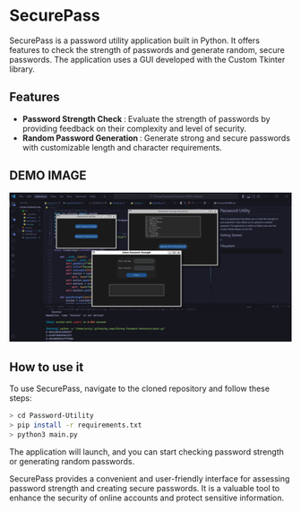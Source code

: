 # SecurePass

SecurePass is a password utility application built in Python. It offers features to check the strength of passwords and generate random, secure passwords. The application uses a GUI developed with the Custom Tkinter library.

## Features

- <b>Password Strength Check </b> : Evaluate the strength of passwords by providing feedback on their complexity and level of security.
- <b>Random Password Generation </b> : Generate strong and secure passwords with customizable length and character requirements.

## DEMO IMAGE

![Demo](/Image/Screenshot_20230130_232432.png)



## How to use it

To use SecurePass, navigate to the cloned repository and follow these steps:

```bash
> cd Password-Utility
> pip install -r requirements.txt
> python3 main.py
```

The application will launch, and you can start checking password strength or generating random passwords.

SecurePass provides a convenient and user-friendly interface for assessing password strength and creating secure passwords. It is a valuable tool to enhance the security of online accounts and protect sensitive information.
